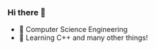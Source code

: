 ### Hi there 👋

- 🔭 Computer Science Engineering
- 🌱 Learning C++ and many other things!
<!--
**guillermoar26/guillermoar26** is a ✨ _special_ ✨ repository because its `README.md` (this file) appears on your GitHub profile.

Here are some ideas to get you started:


